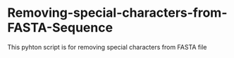 # Removing-special-characters-from-FASTA-Sequence
This pyhton script is for removing special characters from FASTA file
